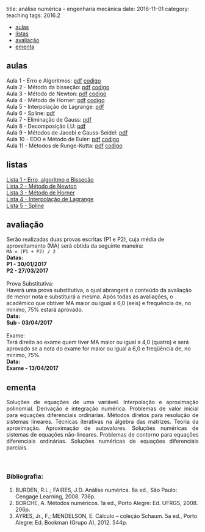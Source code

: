 title: análise numérica - engenharia mecânica
date: 2016-11-01
category: teaching
tags: 2016.2

<!-- Header -->
<section>
	<ul class="actions">
		<li><a href="#classes" class="button scrolly">aulas</a></li>
		<li><a href="#exercises" class="button scrolly">listas</a></li>
		<li><a href="#exams" class="button scrolly">avaliação</a></li>
		<li><a href="#silabus" class="button scrolly">ementa</a></li>
	</ul>
</section>

<!-- Classes -->
<section id="classes">
	<h2>aulas</h2>
	<div class="row">
		<article class="12u 12u$(xsmall) work-item">
			Aula 1 - Erro e Algoritmos: 
			<a href="{filename}/aulas/01-erro-algoritmo.pdf" class="icon fa-file-pdf-o"><span class="label">pdf</span></a>
			<a href="{filename}/aulas/01-exemplos-algoritmo.zip" class="icon fa-file-code-o"><span class="label">codigo</span></a>
			<br>
			Aula 2 - Método da bisseção:
			<a href="{filename}/aulas/02-bissecao.pdf" class="icon fa-file-pdf-o"><span class="label">pdf</span></a>
			<a href="{filename}/aulas/02-bissecao.zip" class="icon fa-file-code-o"><span class="label">codigo</span></a>
			<br>
			Aula 3 - Método de Newton:
			<a href="{filename}/aulas/03-newton.pdf" class="icon fa-file-pdf-o"><span class="label">pdf</span></a>
			<a href="{filename}/aulas/03-newton.zip" class="icon fa-file-code-o"><span class="label">codigo</span></a>
			<br>
			Aula 4 - Método de Horner:
			<a href="{filename}/aulas/04-horner.pdf" class="icon fa-file-pdf-o"><span class="label">pdf</span></a>
			<a href="{filename}/aulas/04-horner.m" class="icon fa-file-code-o"><span class="label">codigo</span></a>
			<br>
			Aula 5 - Interpolação de Lagrange:
			<a href="{filename}/aulas/05-lagrange.pdf" class="icon fa-file-pdf-o"><span class="label">pdf</span></a>
			<br>
			Aula 6 - Spline:
			<a href="{filename}/aulas/06-spline.pdf" class="icon fa-file-pdf-o"><span class="label">pdf</span></a>
			<br>
			Aula 7 - Eliminação de Gauss:
			<a href="{filename}/aulas/07-eliminacao-gauss.pdf" class="icon fa-file-pdf-o"><span class="label">pdf</span></a>
			<br>
			Aula 8 - Decomposição LU:
			<a href="{filename}/aulas/08-decomposicao-lu.pdf" class="icon fa-file-pdf-o"><span class="label">pdf</span></a>
			<br>
			Aula 9 - Métodos de Jacobi e Gauss-Seidel:
			<a href="{filename}/aulas/09-jacobi-gauss-seidel.pdf" class="icon fa-file-pdf-o"><span class="label">pdf</span></a>
			<br>
			Aula 10 - EDO e Método de Euler:
			<a href="{filename}/aulas/10-edo-euler.pdf" class="icon fa-file-pdf-o"><span class="label">pdf</span></a>
			<a href="{filename}/aulas/10-euler.m" class="icon fa-file-code-o"><span class="label">codigo</span></a>
			<br>
			Aula 11 - Métodos de Runge-Kutta:
			<a href="{filename}/aulas/11-rk-ordem-2.pdf" class="icon fa-file-pdf-o"><span class="label">pdf</span></a>
			<a href="{filename}/aulas/11-rk-ordem-2.zip" class="icon fa-file-code-o"><span class="label">codigo</span></a>
			<br>
		</article>
	</div>
</section>

<!-- Exercises -->
<section id="exercises">
	<h2>listas</h2>
	<div class="row">
		<article class="12u 12u$(xsmall) work-item">
			<a href="{filename}/listas/erro-bissecao.pdf">Lista 1 - Erro, algoritmo e Bisseção</a><br>
			<a href="{filename}/listas/newton.pdf">Lista 2 - Método de Newton</a><br>
			<a href="{filename}/listas/horner.pdf">Lista 3 - Método de Horner</a><br>
			<a href="{filename}/listas/lagrange.pdf">Lista 4 - Interpolação de Lagrange</a><br>
			<a href="{filename}/listas/spline.pdf">Lista 5 - Spline</a><br>
		</article>
	</div>
</section>

<!-- Exams -->
<section id="exams">
	<h2>avaliação</h2>
	<div class="row">
		<article class="12u 12u$(xsmall) work-item">
			Serão realizadas duas provas escritas (P1 e P2), cuja média de
			aproveitamento (MA) será obtida da seguinte maneira:<br />
			<code>MA = (P1 + P2) / 2</code><br />
			<b>Datas:<br />
				P1 - 30/01/2017<br />
				P2 - 27/03/2017</b><br />
			<br />
			Prova Substitutiva:<br />
			Haverá uma prova substitutiva, a qual abrangerá o conteúdo da avaliação de menor nota e substituirá a mesma.
			Após todas as avaliações, o acadêmico que obtiver MA maior ou igual a 6,0 (seis) e frequência de, no mínimo, 75% estará aprovado. <br/>
			<b>Data:<br />
				Sub - 03/04/2017</b><br />
			<br />
			Exame:<br />
			Terá direito ao exame quem tiver MA maior ou igual a 4,0 (quatro) e será
			aprovado se a nota do exame for maior ou igual a 6,0 e freqüência de, no mínimo, 75%.<br />
			<b>Data:<br />
				Exame - 13/04/2017</b><br />
		</article>
	</div>
</section>

<!-- Silabus -->
<section id="silabus">
	<h2>ementa</h2>
	<div class="row">
		<article class="12u 12u$(xsmall) work-item">
			<div align="justify">Soluções de equações de uma variável. Interpolação e aproximação polinomial. Derivação e
				integração numérica. Problemas de valor inicial para equações diferenciais ordinárias. Métodos
				diretos para resolução de sistemas lineares. Técnicas iterativas na álgebra das matrizes. Teoria
				da aproximação. Aproximação de autovalores. Soluções numéricas de sistemas de equações
				não-lineares. Problemas de contorno para equações diferenciais ordinárias. Soluções numéricas
				de equações diferenciais parciais.</div>
			<br /><br />
			<h3>Bibliografia:</h3>
			<ol>
				<li>BURDEN, R.L.; FAIRES, J.D. Análise numérica. 8a ed., São Paulo: Cengage Learning, 2008. 736p.</li>
				<li>BORCHE, A. Métodos numéricos. 1a ed., Porto Alegre: Ed. UFRGS, 2008. 206p.</li>
				<li>AYRES, Jr., F.; MENDELSON, E. Cálculo – coleção Schaum. 5a ed., Porto Alegre: Ed. Bookman (Grupo A), 2012. 544p.</li>
			</ol>
		</article>
	</div>
</section>
